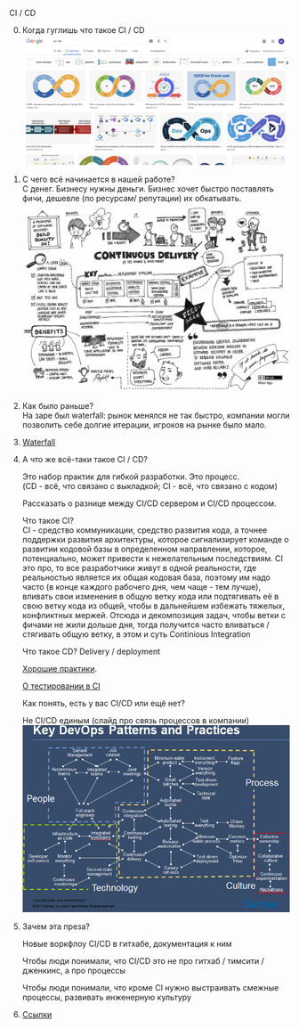 CI / CD

0. Когда гуглишь что такое CI / CD<br>
	![Google](./google-ci-cd.png)

1. С чего всё начинается в нашей работе?<br>
	С денег. Бизнесу нужны деньги. Бизнес хочет быстро поставлять фичи, дешевле (по ресурсам/ репутации) их обкатывать.<br>
   	![](./origins.png)
2. Как было раньше?<br>
	На заре был waterfall: рынок менялся не так быстро, компании могли позволить себе долгие итерации, игроков на рынке было мало.<br>

3. [Waterfall](./waterfall.md)

4. А что же всё-таки такое CI / CD?<br>

	Это набор практик для гибкой разработки. Это процесс.<br>
   (CD - всё, что связано с выкладкой; CI - всё, что связано с кодом)

	Рассказать о разнице между CI/CD сервером и CI/CD процессом.<br>

	Что такое CI?<br>
	CI - средство коммуникации, средство развития кода, а точнее поддержки развития архитектуры, которое сигнализирует команде о развитии кодовой базы в определенном направлении, которое, потенциально, может привести к нежелательным последствиям.
   	CI это про, то все разработчики живут в одной реальности, где реальностью является их общая кодовая база, поэтому им надо часто (в конце каждого рабочего дня, чем чаще - тем лучше), вливать свои изменения в общую ветку кода или подтягивать её в свою ветку кода из общей, чтобы в дальнейшем избежать тяжелых, конфликтных мержей. Отсюда и декомпозиция задач, чтобы ветки с фичами не жили дольше дня, тогда получится часто вливаться / стягивать общую ветку, в этом и суть Continious Integration

	Что такое CD? Delivery / deployment<br>
   
	[Хорошие практики](./best-practices.md).<br>

	[О тестировании в CI](./testers-part.md)<br>

	Как понять, есть у вас CI/CD или ещё нет?<br>

	Не CI/CD единым (слайд про связь процессов в компании)<br>
	![](./devops-patterns.png)

5. Зачем эта преза?<br>

	Новые воркфлоу CI/CD в гитхабе, документация к ним<br>

	Чтобы люди понимали, что CI/CD это не про гитхаб / тимсити / дженкинс, а про процессы<br>

	Чтобы люди понимали, что кроме CI нужно выстраивать смежные процессы, развивать инженерную культуру<br>

6. [Ссылки](./refs.md)